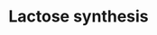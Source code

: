 ---
authors:
- ReactomeTeam
description: Synthesis of the disaccharide lactose takes place within the Golgi apparatus
  of epithelial cells of the lactating mammary gland. The synthesis itself is a single
  chemical reaction of free glucose and UDP-galactose to form lactose and UDP. For
  this reaction to occur, glucose is transported from the cytosol into the Golgi lumen,
  and B4GALT1 interacts with LALBA (alpha-lactalbumin) to modulate its substrate specificity
  (Brew and Hill 1975).  View original pathway at [http://www.reactome.org/PathwayBrowser/#DIAGRAM=5653890
  Reactome].
last-edited: 2021-01-25
organisms:
- Homo sapiens
redirect_from:
- /index.php/Pathway:WP4116
- /instance/WP4116
revision: null
schema-jsonld:
- '@context': https://schema.org/
  '@id': https://wikipathways.github.io/pathways/WP4116.html
  '@type': Dataset
  creator:
    '@type': Organization
    name: WikiPathways
  description: Synthesis of the disaccharide lactose takes place within the Golgi
    apparatus of epithelial cells of the lactating mammary gland. The synthesis itself
    is a single chemical reaction of free glucose and UDP-galactose to form lactose
    and UDP. For this reaction to occur, glucose is transported from the cytosol into
    the Golgi lumen, and B4GALT1 interacts with LALBA (alpha-lactalbumin) to modulate
    its substrate specificity (Brew and Hill 1975).  View original pathway at [http://www.reactome.org/PathwayBrowser/#DIAGRAM=5653890
    Reactome].
  keywords:
  - B4GALT1
  - 'B4GALT1 '
  - B4GALT1:LALBA
  - Glc
  - LALBA
  - 'LALBA '
  - Lac
  - Mn2+
  - 'SLC2A1 '
  - SLC2A1 tetramer
  - UDP
  - UDP-Gal
  license: CC0
  name: Lactose synthesis
seo: CreativeWork
title: Lactose synthesis
wpid: WP4116
---